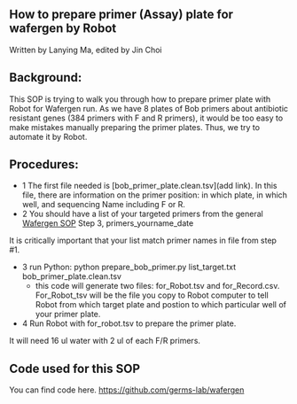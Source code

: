 ## How to prepare primer (Assay) plate for wafergen by Robot
Written by Lanying Ma, edited by Jin Choi
## Background:
This SOP is trying to walk you through how to prepare primer plate with Robot for Wafergen run.  As we have 8 plates of Bob primers about antibiotic resistant genes (384 primers with F and R primers), it would be too easy to make mistakes manually preparing the primer plates.  Thus, we try to automate it by Robot. 

## Procedures:
* 1 The first file needed is [bob_primer_plate.clean.tsv](add link).  In this file, there are information on the primer position: in which plate, in which well, and sequencing Name including F or R.
* 2 You should have a list of your targeted primers from the general [Wafergen SOP](https://github.com/germs-lab/SOPs/blob/master/wafergen_SOPs/wafergen-general.md) Step 3, primers_yourname_date

It is critically important that your list match primer names in file from step #1.

* 3 run Python: python prepare_bob_primer.py list_target.txt bob_primer_plate.clean.tsv
   * this code will generate two files: for_Robot.tsv and for_Record.csv.  For_Robot_tsv will be the file you copy to Robot computer to tell Robot from which target plate and postion to which particular well of your primer plate.
* 4 Run Robot with for_robot.tsv to prepare the primer plate.

It will need 16 ul water with 2 ul of each F/R primers.

## Code used for this SOP
You can find code here. https://github.com/germs-lab/wafergen

